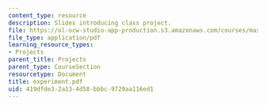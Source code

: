 ```yaml
---
content_type: resource
description: Slides introducing class project.
file: https://ol-ocw-studio-app-production.s3.amazonaws.com/courses/mas-966-digital-anthropology-spring-2003/419dfde32a134d58bbbc9729aa116ed1_experiment.pdf
file_type: application/pdf
learning_resource_types:
- Projects
parent_title: Projects
parent_type: CourseSection
resourcetype: Document
title: experiment.pdf
uid: 419dfde3-2a13-4d58-bbbc-9729aa116ed1
---
```

